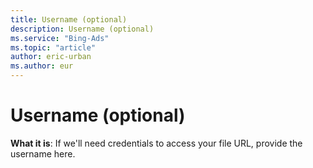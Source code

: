 ```yaml
---
title: Username (optional)
description: Username (optional)
ms.service: "Bing-Ads"
ms.topic: "article"
author: eric-urban
ms.author: eur
---
```


# Username (optional)

**What it is**: If we'll need credentials to access your file URL, provide the username here.


